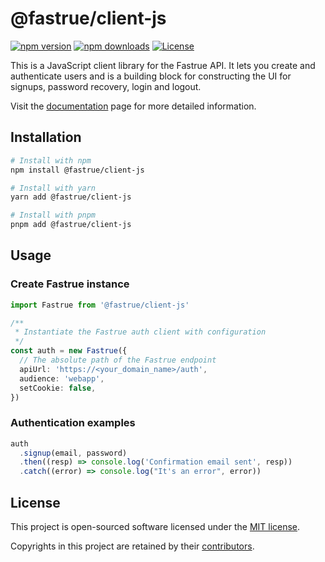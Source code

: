 # @fastrue/client-js

[![npm version](https://img.shields.io/npm/v/@fastrue/client-js)](https://www.npmjs.com/package/@fastrue/client-js)
[![npm downloads](https://img.shields.io/npm/dm/@fastrue/client-js)](https://www.npmjs.com/package/@fastrue/client-js)
[![License](https://img.shields.io/github/license/riipandi/fastrue)](https://github.com/riipandi/fastrue/blob/main/LICENSE)

This is a JavaScript client library for the Fastrue API. It lets you create and authenticate
users and is a building block for constructing the UI for signups, password recovery, login
and logout.

Visit the [documentation](https://fastrue.ripandis.com) page for more detailed information.

## Installation

```bash
# Install with npm
npm install @fastrue/client-js

# Install with yarn
yarn add @fastrue/client-js

# Install with pnpm
pnpm add @fastrue/client-js
```

## Usage

### Create Fastrue instance

```typescript
import Fastrue from '@fastrue/client-js'

/**
 * Instantiate the Fastrue auth client with configuration
 */
const auth = new Fastrue({
  // The absolute path of the Fastrue endpoint
  apiUrl: 'https://<your_domain_name>/auth',
  audience: 'webapp',
  setCookie: false,
})
```

### Authentication examples

```typescript
auth
  .signup(email, password)
  .then((resp) => console.log('Confirmation email sent', resp))
  .catch((error) => console.log("It's an error", error))
```

## License

This project is open-sourced software licensed under the [MIT license](https://github.com/riipandi/fastrue/blob/main/LICENSE).

Copyrights in this project are retained by their [contributors](https://github.com/riipandi/fastrue/network/dependencies).
